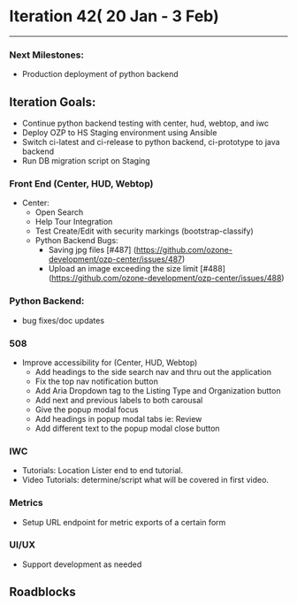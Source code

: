 # Iteration 42( 20 Jan - 3 Feb)

*** 
### Next Milestones:
* Production deployment of python backend

## Iteration Goals:
* Continue python backend testing with center, hud, webtop, and iwc
* Deploy OZP to HS Staging environment using Ansible
* Switch ci-latest and ci-release to python backend, ci-prototype to java backend
* Run DB migration script on Staging


### Front End (Center, HUD, Webtop)

* Center:
  * Open Search
  * Help Tour Integration
  * Test Create/Edit with security markings (bootstrap-classify)
  * Python Backend Bugs:
    * Saving jpg files [#487] (https://github.com/ozone-development/ozp-center/issues/487)  
    * Upload an image exceeding the size limit [#488] (https://github.com/ozone-development/ozp-center/issues/488)
  

### Python Backend:
* bug fixes/doc updates

### 508 
* Improve accessibility for (Center, HUD, Webtop)
  * Add headings to the side search nav and thru out the application 
  * Fix the top nav notification button
  * Add Aria Dropdown tag to the Listing Type and Organization button 
  * Add next and previous labels to both carousal 
  * Give the popup modal focus 
  * Add headings in popup modal tabs ie: Review
  * Add different text to the popup modal close button 

### IWC
* Tutorials: Location Lister end to end tutorial.
* Video Tutorials: determine/script what will be covered in first video.
### Metrics
* Setup URL endpoint for metric exports of a certain form

### UI/UX
* Support development as needed

## Roadblocks